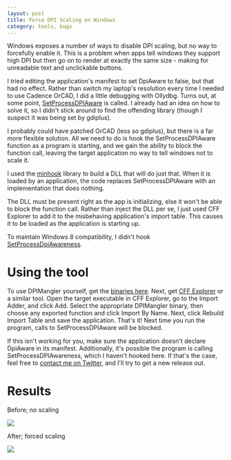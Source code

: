 ```yaml
---
layout: post
title: Force DPI Scaling on Windows
category: tools, bugs
---
```


Windows exposes a number of ways to disable DPI scaling, but no way to forcefully enable it. This is a problem when apps tell windows they support high DPI but then go on to render at exactly the same size - making for unreadable text and unclickable buttons.

I tried editing the application's manifest to set DpiAware to false, but that had no effect. Rather than switch my laptop's resolution every time I needed to use Cadence OrCAD, I did a little debugging with Ollydbg. Turns out, at some point, [SetProcessDPIAware](http://msdn.microsoft.com/en-us/library/windows/desktop/ms633543%28v=vs.85%29.aspx) is called. I already had an idea on how to solve it, so I didn't stick around to find the offending library (though I suspect it was being set by gdiplus).

I probably could have patched OrCAD (less so gdiplus), but there is a far more flexible solution. All we need to do is hook the SetProcessDPIAware function as a program is starting, and we gain the ability to block the function call, leaving the target application no way to tell windows not to scale it.

I used the [minhook](https://github.com/RaMMicHaeL/minhook) library to build a DLL that will do just that. When it is loaded by an application, the code replaces SetProcessDPIAware with an implementation that does nothing.

The DLL must be present right as the app is initializing, else it won't be able to block the function call. Rather than inject the DLL per se, I just used CFF Explorer to add it to the misbehaving application's import table. This causes it to be loaded as the application is starting up.

To maintain Windows 8 compatibility, I didn't hook [SetProcessDpiAwareness](http://msdn.microsoft.com/en-us/library/windows/desktop/dn302122%28v=vs.85%29.aspx).

# Using the tool

To use DPIMangler yourself, get the [binaries here](https://github.com/GeorgeHahn/DPIMangler/releases/tag/v1.0.0). Next, get [CFF Explorer](http://www.ntcore.com/exsuite.php) or a similar tool. Open the target executable in CFF Explorer, go to the Import Adder, and click Add. Select the appropriate DPIMangler binary, then choose any exported function and click Import By Name. Next, click Rebuild Import Table and save the application. That's it! Next time you run the program, calls to SetProcessDPIAware will be blocked.

If this isn't working for you, make sure the application doesn't declare DpiAware in its manifest. Additionally, it's possible the program is calling SetProcessDPIAwareness, which I haven't hooked here. If that's the case, feel free to [contact me on Twitter](https://twitter.com/George_Hahn/), and I'll try to get a new release out.

# Results

Before; no scaling

![][0]

After; forced scaling

![][1]

[0]: /images/OrCADNoScaling.png
[1]: /images/OrCADScaled.png

